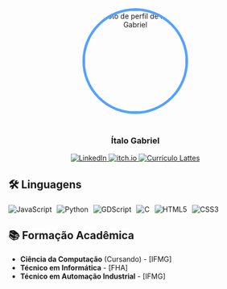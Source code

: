 <div align="center">
  <img src="https://github.com/itevee-br.png" width="200" style="border-radius: 50%; border: 5px solid #54A2FF; margin-bottom: 20px;" alt="Foto de perfil de Ítalo Gabriel" />
  
  <h3>Ítalo Gabriel</h3>
  
  <div>
    <a href="https://linkedin.com/in/seu-perfil" target="_blank">
      <img src="https://img.shields.io/badge/LinkedIn-0077B5?style=for-the-badge&logo=linkedin&logoColor=white" alt="LinkedIn"/>
    </a>
    <a href="https://itevee.itch.io/" target="_blank">
      <img src="https://img.shields.io/badge/itch.io-FA5C5C?style=for-the-badge&logo=itch.io&logoColor=white" alt="itch.io"/>
    </a>
    <a href="http://lattes.cnpq.br/9034901942612613" target="_blank">
      <img src="https://img.shields.io/badge/Lattes-2F74A4?style=for-the-badge&logo=university&logoColor=white" alt="Currículo Lattes"/>
    </a>
  </div>
</div>

## 🛠 Linguagens

<div style="display: flex; flex-wrap: wrap; gap: 10px; margin-top: 20px;">
  <img src="https://img.shields.io/badge/JavaScript-F7DF1E?style=for-the-badge&logo=javascript&logoColor=black" alt="JavaScript"/>
  <img src="https://img.shields.io/badge/Python-3776AB?style=for-the-badge&logo=python&logoColor=white" alt="Python"/>
  <img src="https://img.shields.io/badge/GDScript-478CBF?style=for-the-badge&logo=godot-engine&logoColor=white" alt="GDScript"/>
  <img src="https://img.shields.io/badge/C-00599C?style=for-the-badge&logo=c&logoColor=white" alt="C"/>
  <img src="https://img.shields.io/badge/HTML5-E34F26?style=for-the-badge&logo=html5&logoColor=white" alt="HTML5"/>
  <img src="https://img.shields.io/badge/CSS3-1572B6?style=for-the-badge&logo=css3&logoColor=white" alt="CSS3"/>
</div>

## 📚 Formação Acadêmica

- **Ciência da Computação** (Cursando) - [IFMG]  
- **Técnico em Informática** - [FHA]  
- **Técnico em Automação Industrial** - [IFMG]  

